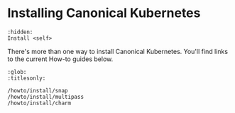 # Installing Canonical Kubernetes

```{toctree}
:hidden:
Install <self>
```

There's more than one way to install Canonical Kubernetes. You'll find links to the current How-to guides below.


```{toctree}
:glob:
:titlesonly:

/howto/install/snap
/howto/install/multipass
/howto/install/charm
```
